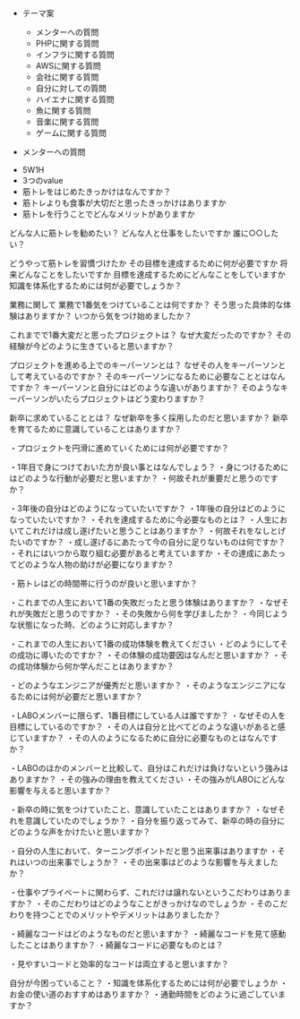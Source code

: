 * テーマ案
  * メンターへの質問
  * PHPに関する質問
  * インフラに関する質問
  * AWSに関する質問
  * 会社に関する質問
  * 自分に対しての質問
  * ハイエナに関する質問
  * 魚に関する質問
  * 音楽に関する質問
  * ゲームに関する質問

* メンターへの質問
- 5W1H
- 3つのvalue
- 筋トレをはじめたきっかけはなんですか？
- 筋トレよりも食事が大切だと思ったきっかけはありますか
- 筋トレを行うことでどんなメリットがありますか

どんな人に筋トレを勧めたい？
どんな人と仕事をしたいですか
誰に○○したい？

どうやって筋トレを習慣づけたか
その目標を達成するために何が必要ですか
将来どんなことをしたいですか
目標を達成するためにどんなことをしていますか
知識を体系化するためには何が必要でしょうか？

業務に関して
業務で1番気をつけていることは何ですか？
そう思った具体的な体験はありますか？
いつから気をつけ始めましたか？

これまでで1番大変だと思ったプロジェクトは？
なぜ大変だったのですか？
その経験が今どのように生きていると思いますか？

プロジェクトを進める上でのキーパーソンとは？
なぜその人をキーパーソンとして考えているのですか？
そのキーパーソンになるために必要なこととはなんですか？
キーパーソンと自分にはどのような違いがありますか？
そのようなキーパーソンがいたらプロジェクトはどう変わりますか？

新卒に求めていることとは？
なぜ新卒を多く採用したのだと思いますか？
新卒を育てるために意識していることはありますか？

・プロジェクトを円滑に進めていくためには何が必要ですか？

・1年目で身につけておいた方が良い事とはなんでしょう？
・身につけるためにはどのような行動が必要だと思いますか？
・何故それが重要だと思うのですか？

・3年後の自分はどのようになっていたいですか？
・1年後の自分はどのようになっていたいですか？
・それを達成するために今必要なものとは？
・人生においてこれだけは成し遂げたいと思うことはありますか？
・何故それをなしとげたいのですか？
・成し遂げるにあたって今の自分に足りないものは何ですか？
・それにはいつから取り組む必要があると考えていますか
・その達成にあたってどのような人物の助けが必要になりますか？

・筋トレはどの時間帯に行うのが良いと思いますか？

・これまでの人生において1番の失敗だったと思う体験はありますか？
・なぜそれが失敗だと思うのですか？
・その失敗から何を学びましたか？
・今同じような状態になった時、どのように対応しますか？

・これまでの人生において1番の成功体験を教えてください
・どのようにしてその成功に導いたのですか？
・その体験の成功要因はなんだと思いますか？
・その成功体験から何か学んだことはありますか？

・どのようなエンジニアが優秀だと思いますか？
・そのようなエンジニアになるためには何が必要だと思いますか？

・LABOメンバーに限らず、1番目標にしている人は誰ですか？
・なぜその人を目標にしているのですか？
・その人は自分と比べてどのような違いがあると感じていますか？
・その人のようになるために自分に必要なものとはなんですか？

・LABOのほかのメンバーと比較して、自分はこれだけは負けないという強みはありますか？
・その強みの理由を教えてください
・その強みがLABOにどんな影響を与えると思いますか？

・新卒の時に気をつけていたこと、意識していたことはありますか？
・なぜそれを意識していたのでしょうか？
・自分を振り返ってみて、新卒の時の自分にどのような声をかけたいと思いますか？

・自分の人生において、ターニングポイントだと思う出来事はありますか
・それはいつの出来事でしょうか？
・その出来事はどのような影響を与えましたか？

・仕事やプライベートに関わらず、これだけは譲れないというこだわりはありますか？
・そのこだわりはどのようなことがきっかけなのでしょうか
・そのこだわりを持つことでのメリットやデメリットはありましたか？


・綺麗なコードはどのようなものだと思いますか？
・綺麗なコードを見て感動したことはありますか？
・綺麗なコードに必要なものとは？

・見やすいコードと効率的なコードは両立すると思いますか？


自分が今困っていること？
・知識を体系化するためには何が必要でしょうか
・お金の使い道のおすすめはありますか？
・通勤時間をどのように過ごしていますか？
